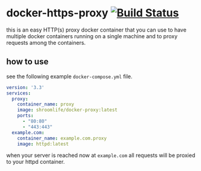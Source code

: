 # docker-https-proxy [![Build Status](https://travis-ci.org/shroomlife/docker-https-proxy.svg?branch=master)](https://travis-ci.org/shroomlife/docker-https-proxy)

this is an easy HTTP(s) proxy docker container that you can use to have multiple docker containers running on a single machine and to proxy requests among the containers.

## how to use

see the following example `docker-compose.yml` file.

```yml
version: '3.3'
services:
  proxy:
    container_name: proxy
    image: shroomlife/docker-proxy:latest
    ports:
      - "80:80"
      - "443:443"
  example.com:
    container_name: example.com.proxy
    image: httpd:latest
```

when your server is reached now at `example.com` all requests will be proxied to your httpd container.
